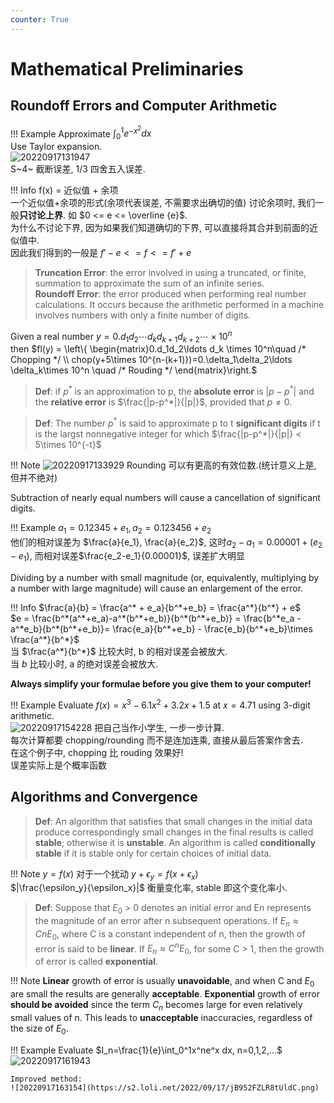 ```yaml
---
counter: True  
---
```


# Mathematical Preliminaries 

## Roundoff Errors and Computer Arithmetic

!!! Example
    Approximate $\int_0^1e^{-x^2}dx$  
    Use Taylor expansion.  
    ![20220917131947](https://s2.loli.net/2022/09/17/2hJ4ndMoF8uHvaN.png)  
    S~4~ 截断误差, 1/3 四舍五入误差.  

!!! Info
    f(x) = 近似值 + 余项  
    一个近似值+余项的形式(余项代表误差, 不需要求出确切的值)
    讨论余项时, 我们一般**只讨论上界**. 如 $0 <= e <= \overline {e}$.  
    为什么不讨论下界, 因为如果我们知道确切的下界, 可以直接将其合并到前面的近似值中.  
    因此我们得到的一般是 $f' - e <= f <= f' + e$  
    

> **Truncation Error**: the error involved in using a truncated, or finite, summation to approximate the sum of an infinite series.  
> **Roundoff Error**: the error produced when performing real number calculations.  It occurs because the arithmetic performed in a machine involves numbers with only a finite number of digits.  

Given a real number $y=0.d_1d_2\cdots d_k d_{k+1}d_{k+2}\cdots \times 10^n$  
then 
$fl(y) = \left\{ \begin{matrix}0.d_1d_2\ldots d_k \times 10^n\quad  /* Chopping */  \\ chop(y+5\times 10^{n-(k+1)})=0.\delta_1\delta_2\ldots \delta_k\times 10^n \quad /* Rouding */ \end{matrix}\right.$

> **Def**: if $p^*$ is an approximation to p, the **absolute error** is $|p-p^*|$ and the **relative error** is $\frac{|p-p^*|}{|p|}$, provided that $p\neq 0$.  

> **Def**: The number $p^*$ is said to approximate p to t **significant digits** if t is the largst nonnegative integer for which $\frac{|p-p^*|}{|p|} < 5\times 10^{-t}$

!!! Note
    ![20220917133929](https://s2.loli.net/2022/09/17/GYAysWvEFZO6kw2.png)
    Rounding 可以有更高的有效位数.(统计意义上是, 但并不绝对)  

Subtraction of nearly equal numbers will cause a cancellation of significant digits.     

!!! Example
    $a_1 = 0.12345+e_1, a_2 = 0.123456 + e_2$  
    他们的相对误差为 $\frac{a}{e_1}, \frac{a}{e_2}$, 
    这时$a_2-a_1=0.00001 + (e_2 - e_1)$, 而相对误差$\frac{e_2-e_1}{0.00001}$, 误差扩大明显    

Dividing by a number with small magnitude (or, equivalently, multiplying by a number with large magnitude) will cause an enlargement of the error.

!!! Info
    $\frac{a}{b} = \frac{a^* + e_a}{b^*+e_b} = \frac{a^*}{b^*} + e$  
    $e = \frac{b^*(a^*+e_a)-a^*(b^*+e_b)}{b^*(b^*+e_b)} = \frac{b^*e_a - a^*e_b}{b^*(b^*+e_b)}= \frac{e_a}{b^*+e_b} - \frac{e_b}{b^*+e_b}\times \frac{a^*}{b^*}$  
    当 $\frac{a^*}{b^*}$ 比较大时, b 的相对误差会被放大.   
    当 $b$ 比较小时, a 的绝对误差会被放大.

**Always simplify your formulae before you give them to your computer!**  

!!! Example 
    Evaluate $f(x)= x^3-6.1x^2+3.2x+1.5$ at $x=4.71$ using 3-digit arithmetic.  
    ![20220917154228](https://s2.loli.net/2022/09/17/lYAcIxqGJiSrdKH.png)
    把自己当作小学生, 一步一步计算.  
    每次计算都要 chopping/rounding 而不是连加连乘, 直接从最后答案作舍去.   
    在这个例子中, chopping 比 rouding 效果好!  
    误差实际上是个概率函数

## Algorithms and Convergence

> **Def**: An algorithm that satisfies that small changes in the initial data produce correspondingly small changes in the final results is called **stable**; otherwise it is **unstable**.  An algorithm is called **conditionally stable** if it is stable only for certain choices of initial data.

!!! Note
    $y=f(x)$ 对于一个扰动 $y+\epsilon_y = f(x+\epsilon_x)$  
    $|\frac{\epsilon_y}{\epsilon_x}|$ 衡量变化率, stable 即这个变化率小.  

> **Def**: Suppose that $E_0$ > 0 denotes an initial error and En represents the magnitude of an error after n subsequent operations.  If $E_n\approx C n E_0$, where C is a constant independent of n, then the growth of error is said to be **linear**.  If $E_n\approx C^n E_0$, for some C > 1, then the growth of error is called **exponential**.

!!! Note
    **Linear** growth of error is usually **unavoidable**, and when C and $E_0$ are small the results are generally **acceptable**.
    **Exponential** growth of error **should be avoided** since the term $C_n$ becomes large for even relatively small values of n.  This leads to **unacceptable** inaccuracies, regardless of the size of $E_0$.

!!! Example
    Evaluate $I_n=\frac{1}{e}\int_0^1x^ne^x dx, n=0,1,2,...$  
    ![20220917161943](https://s2.loli.net/2022/09/17/BgveMUNVrDj1WGu.png)  

    Improved method:  
    ![20220917163154](https://s2.loli.net/2022/09/17/jB952FZLR8tUldC.png)
